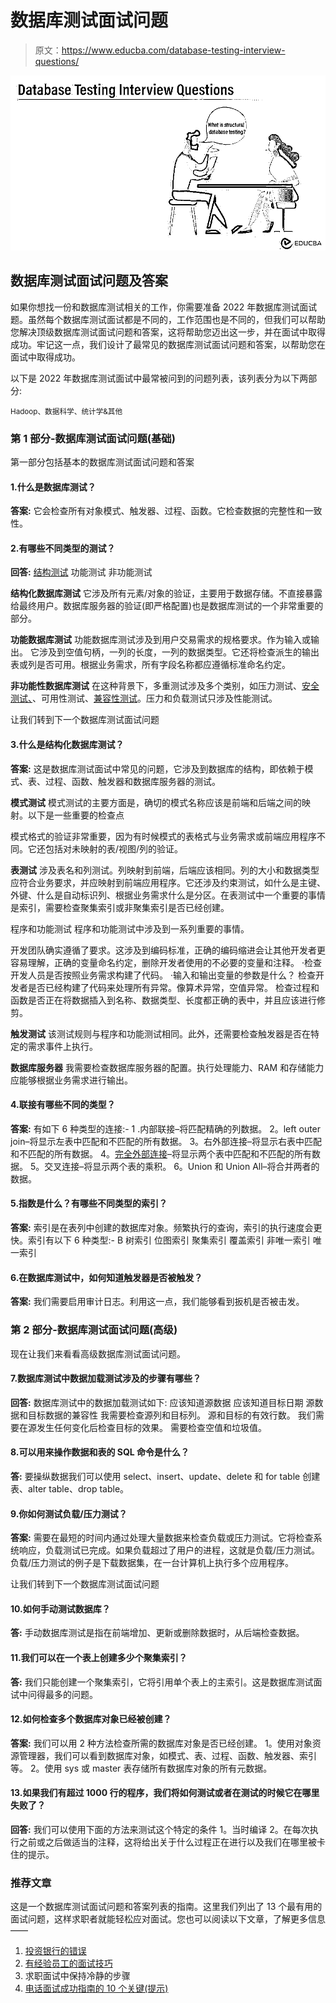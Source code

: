 # 数据库测试面试问题

> 原文：<https://www.educba.com/database-testing-interview-questions/>

![Database Testing Interview Questions](img/038862aeaf86a821e6cab39137908464.png)



## 数据库测试面试问题及答案

如果你想找一份和数据库测试相关的工作，你需要准备 2022 年数据库测试面试题。虽然每个数据库测试面试都是不同的，工作范围也是不同的，但我们可以帮助您解决顶级数据库测试面试问题和答案，这将帮助您迈出这一步，并在面试中取得成功。牢记这一点，我们设计了最常见的数据库测试面试问题和答案，以帮助您在面试中取得成功。

以下是 2022 年数据库测试面试中最常被问到的问题列表，该列表分为以下两部分:

<small>Hadoop、数据科学、统计学&其他</small>

### 第 1 部分-数据库测试面试问题(基础)

第一部分包括基本的数据库测试面试问题和答案

#### 1.什么是数据库测试？

**答案:**
它会检查所有对象模式、触发器、过程、函数。它检查数据的完整性和一致性。

#### 2.有哪些不同类型的测试？

**回答:**
[结构测试](https://www.educba.com/structural-testing/)
功能测试
非功能测试

**结构化数据库测试**
它涉及所有元素/对象的验证，主要用于数据存储。不直接暴露给最终用户。数据库服务器的验证(即严格配置)也是数据库测试的一个非常重要的部分。

**功能数据库测试**
功能数据库测试涉及到用户交易需求的规格要求。作为输入或输出。
它涉及到空值句柄，一列的长度，一列的数据类型。它还将检查派生的输出表或列是否可用。根据业务需求，所有字段名称都应遵循标准命名约定。

**非功能性数据库测试**
在这种背景下，多重测试涉及多个类别，如压力测试、[安全测试、](https://www.educba.com/security-testing-tools/)、可用性测试、[兼容性测试](https://www.educba.com/compatibility-testing/)。压力和负载测试只涉及性能测试。

让我们转到下一个数据库测试面试问题

#### 3.什么是结构化数据库测试？

**答案:**
这是数据库测试面试中常见的问题，它涉及到数据库的结构，即依赖于模式、表、过程、函数、触发器和数据库服务器的测试。

**模式测试**
模式测试的主要方面是，确切的模式名称应该是前端和后端之间的映射。以下是一些重要的检查点

模式格式的验证非常重要，因为有时候模式的表格式与业务需求或前端应用程序不同。它还包括对未映射的表/视图/列的验证。

**表测试**
涉及表名和列测试。列映射到前端，后端应该相同。列的大小和数据类型应符合业务要求，并应映射到前端应用程序。它还涉及约束测试，如什么是主键、外键、什么是自动标识列、根据业务需求什么是分区。在表测试中一个重要的事情是索引，需要检查聚集索引或非聚集索引是否已经创建。

程序和功能测试
程序和功能测试中涉及到一系列重要的事情。

开发团队确实遵循了要求。这涉及到编码标准，正确的编码缩进会让其他开发者更容易理解，正确的变量命名约定，删除开发者使用的不必要的变量和注释。
·检查开发人员是否按照业务需求构建了代码。
·输入和输出变量的参数是什么？
检查开发者是否已经构建了代码来处理所有异常。像算术异常，空值异常。
检查过程和函数是否正在将数据插入到名称、数据类型、长度都正确的表中，并且应该进行修剪。

**触发测试**
该测试规则与程序和功能测试相同。此外，还需要检查触发器是否在特定的需求事件上执行。

**数据库服务器**
我需要检查数据库服务器的配置。执行处理能力、RAM 和存储能力应能够根据业务需求进行输出。

#### 4.联接有哪些不同的类型？

**答案:**
有如下 6 种类型的连接:-
1 .内部联接–将匹配精确的列数据。
2。left outer join–将显示左表中匹配和不匹配的所有数据。
3。右外部连接–将显示右表中匹配和不匹配的所有数据。
4。[完全外部连接](https://www.educba.com/oracle-full-outer-join/)–将显示两个表中匹配和不匹配的所有数据。
5。交叉连接–将显示两个表的乘积。
6。Union 和 Union All–将合并两者的数据。

#### 5.指数是什么？有哪些不同类型的索引？

**答案:**
索引是在表列中创建的数据库对象。频繁执行的查询，索引的执行速度会更快。索引有以下 6 种类型:-
B 树索引
位图索引
聚集索引
覆盖索引
非唯一索引
唯一索引

#### 6.在数据库测试中，如何知道触发器是否被触发？

**答案:**
我们需要启用审计日志。利用这一点，我们能够看到扳机是否被击发。

### 第 2 部分-数据库测试面试问题(高级)

现在让我们来看看高级数据库测试面试问题。

#### 7.数据库测试中数据加载测试涉及的步骤有哪些？

**回答:**
数据库测试中的数据加载测试如下:
应该知道源数据
应该知道目标日期
源数据和目标数据的兼容性
我需要检查源列和目标列。
源和目标的有效行数。
我们需要在源发生任何变化后检查目标的效果。
需要检查空值和垃圾值。

#### 8.可以用来操作数据和表的 SQL 命令是什么？

**答:**
要操纵数据我们可以使用 select、insert、update、delete 和 for table 创建表、alter table、drop table。

#### 9.你如何测试负载/压力测试？

**答案:**
需要在最短的时间内通过处理大量数据来检查负载或压力测试。它将检查系统响应，负载测试已完成。如果负载超过了用户的进程，这就是负载/压力测试。负载/压力测试的例子是下载数据集，在一台计算机上执行多个应用程序。

让我们转到下一个数据库测试面试问题

#### 10.如何手动测试数据库？

**答:**
手动数据库测试是指在前端增加、更新或删除数据时，从后端检查数据。

#### 11.我们可以在一个表上创建多少个聚集索引？

**答:**
我们只能创建一个聚集索引，它将引用单个表上的主索引。这是数据库测试面试中问得最多的问题。

#### 12.如何检查多个数据库对象已经被创建？

**答案:**
我们可以用 2 种方法检查所需的数据库对象是否已经创建。
1。使用对象资源管理器，我们可以看到数据库对象，如模式、表、过程、函数、触发器、索引等。
2。使用 sys 或 master 表存储所有数据库对象的所有元数据。

#### 13.如果我们有超过 1000 行的程序，我们将如何测试或者在测试的时候它在哪里失败了？

**回答:**
我们可以使用下面的方法来测试这个特定的条件
1。当时编译
2。在每次执行之前或之后做适当的注释，这将给出关于什么过程正在进行以及我们在哪里被卡住的提示。

### 推荐文章

这是一个数据库测试面试问题和答案列表的指南。这里我们列出了 13 个最有用的面试问题，这样求职者就能轻松应对面试。您也可以阅读以下文章，了解更多信息——

1.  [投资银行的错误](https://www.educba.com/investment-banking-interview-mistakes/)
2.  [有经验员工的面试技巧](https://www.educba.com/interview-tips-and-tricks/)
3.  求职面试中保持冷静的步骤
4.  [电话面试成功指南的 10 个关键(提示)](https://www.educba.com/telephone-interview-tips/)





